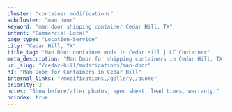 ```yaml
---
cluster: "container modifications"
subcluster: "man door"
keyword: "man door shipping container Cedar Hill, TX"
intent: "Commercial-Local"
page_type: "Location-Service"
city: "Cedar Hill, TX"
title_tag: "Man Door container mods in Cedar Hill | LC Container"
meta_description: "Man Door for shipping containers in Cedar Hill, TX. Local fabrication & pro install. LC Container — Since 2003. Get a quote."
url_slug: "/cedar-hill/modifications/man-door"
h1: "Man Door for Containers in Cedar Hill"
internal_links: "/modifications,/gallery,/quote"
priority: 2
notes: "Show before/after photos, spec sheet, lead times, warranty."
noindex: true
---
```


<!-- TODO: Add unique city/inventory copy, images, and internal links here. -->
